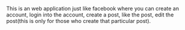This is an web application just like facebook where you can create an account, login into the account, create a post, like the post, edit the post(this is only for those who create that particular post).